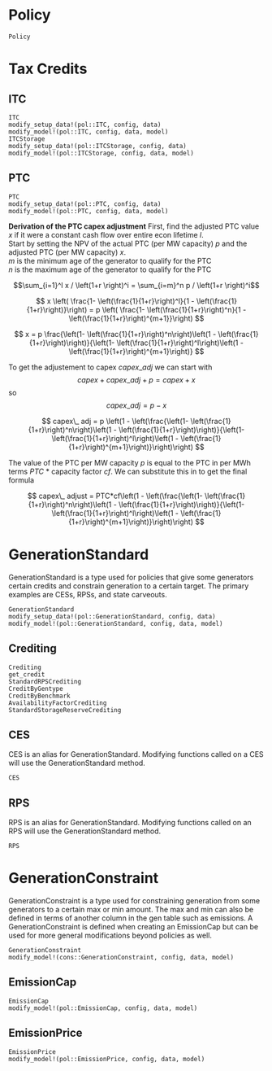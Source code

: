Policy
======

```@docs
Policy
```

# Tax Credits 

## ITC
```@docs
ITC
modify_setup_data!(pol::ITC, config, data)
modify_model!(pol::ITC, config, data, model)
ITCStorage
modify_setup_data!(pol::ITCStorage, config, data)
modify_model!(pol::ITCStorage, config, data, model)
```

## PTC
```@docs
PTC
modify_setup_data!(pol::PTC, config, data)
modify_model!(pol::PTC, config, data, model)
```

**Derivation of the PTC capex adjustment**
First, find the adjusted PTC value $x$ if it were a constant cash flow over entire econ lifetime $l$. \
Start by setting the NPV of the actual PTC (per MW capacity) $p$ and the adjusted PTC (per MW capacity) $x$. \
$m$ is the minimum age of the generator to qualify for the PTC \
$n$ is the maximum age of the generator to qualify for the PTC 

$$\sum_{i=1}^l x / \left(1+r \right)^i = \sum_{i=m}^n p / \left(1+r \right)^i$$

$$ x \left( \frac{1- \left(\frac{1}{1+r}\right)^l}{1 - \left(\frac{1}{1+r}\right)}\right) = p \left( \frac{1- \left(\frac{1}{1+r}\right)^n}{1 - \left(\frac{1}{1+r}\right)^{m+1}}\right) $$

$$ x = p \frac{\left(1- \left(\frac{1}{1+r}\right)^n\right)\left(1 - \left(\frac{1}{1+r}\right)\right)}{\left(1- \left(\frac{1}{1+r}\right)^l\right)\left(1 - \left(\frac{1}{1+r}\right)^{m+1}\right)} $$

To get the adjustement to capex $capex\_ adj$ we can start with  $$ capex + capex\_ adj + p = capex + x $$  so $$ capex\_ adj = p - x $$

$$ capex\_ adj = p \left(1 - \left(\frac{\left(1- \left(\frac{1}{1+r}\right)^n\right)\left(1 - \left(\frac{1}{1+r}\right)\right)}{\left(1- \left(\frac{1}{1+r}\right)^l\right)\left(1 - \left(\frac{1}{1+r}\right)^{m+1}\right)}\right)\right) $$

The value of the PTC per MW capacity $p$ is equal to the PTC in per MWh terms $PTC$ * capacity factor $cf$. We can substitute this in to get the final formula

$$ capex\_ adjust = PTC*cf\left(1 - \left(\frac{\left(1- \left(\frac{1}{1+r}\right)^n\right)\left(1 - \left(\frac{1}{1+r}\right)\right)}{\left(1- \left(\frac{1}{1+r}\right)^l\right)\left(1 - \left(\frac{1}{1+r}\right)^{m+1}\right)}\right)\right) $$


# GenerationStandard
GenerationStandard is a type used for policies that give some generators certain credits and constrain generation to a certain target. The primary examples are CESs, RPSs, and state carveouts. 
```@docs
GenerationStandard
modify_setup_data!(pol::GenerationStandard, config, data)
modify_model!(pol::GenerationStandard, config, data, model)
```

## Crediting
```@docs
Crediting
get_credit
StandardRPSCrediting
CreditByGentype
CreditByBenchmark
AvailabilityFactorCrediting
StandardStorageReserveCrediting
```

## CES
CES is an alias for GenerationStandard. Modifying functions called on a CES will use the GenerationStandard method. 
```@docs
CES
```

## RPS 
RPS is an alias for GenerationStandard. Modifying functions called on an RPS will use the GenerationStandard method.
```@docs
RPS
```

# GenerationConstraint
GenerationConstraint is a type used for constraining generation from some generators to a certain max or min amount. The max and min can also be defined in terms of another column in the gen table such as emissions. A GenerationConstraint is defined when creating an EmissionCap but can be used for more general modifications beyond policies as well. 
```@docs
GenerationConstraint
modify_model!(cons::GenerationConstraint, config, data, model)
```

## EmissionCap
```@docs
EmissionCap
modify_model!(pol::EmissionCap, config, data, model)
```

## EmissionPrice
```@docs
EmissionPrice
modify_model!(pol::EmissionPrice, config, data, model)
```
